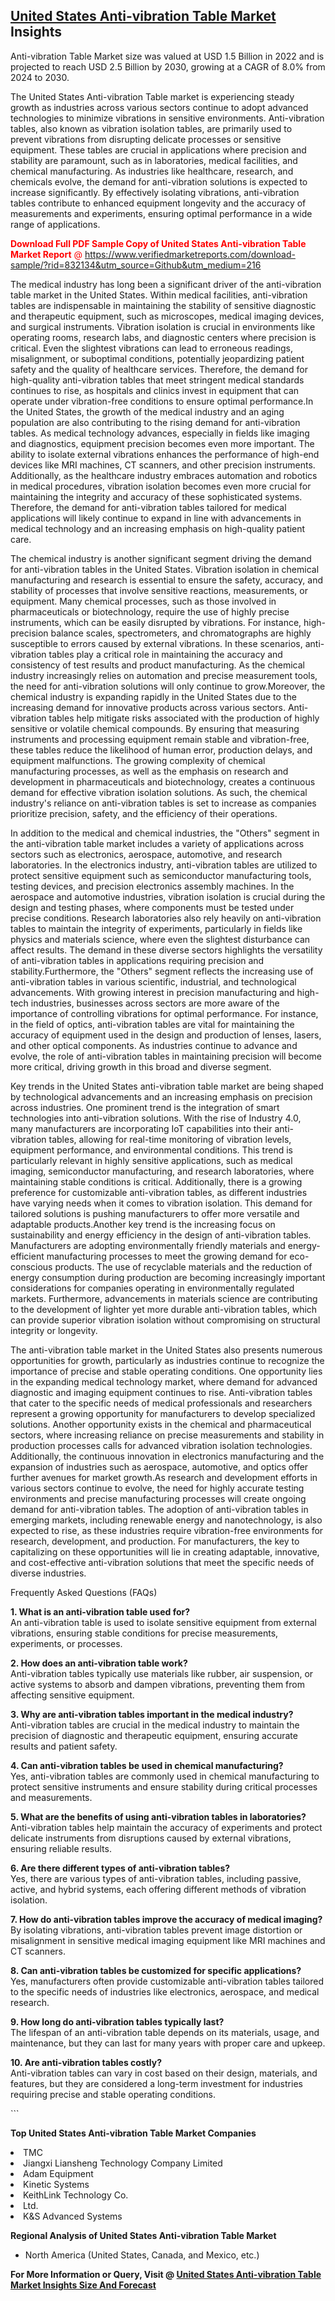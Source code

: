 <h2><a href="https://www.verifiedmarketreports.com/download-sample/?rid=832134&amp;utm_source=Github&amp;utm_medium=216" target="_blank">United States Anti-vibration Table Market</a> Insights</h2><p>Anti-vibration Table Market size was valued at USD 1.5 Billion in 2022 and is projected to reach USD 2.5 Billion by 2030, growing at a CAGR of 8.0% from 2024 to 2030.</p><p><p>The United States Anti-vibration Table market is experiencing steady growth as industries across various sectors continue to adopt advanced technologies to minimize vibrations in sensitive environments. Anti-vibration tables, also known as vibration isolation tables, are primarily used to prevent vibrations from disrupting delicate processes or sensitive equipment. These tables are crucial in applications where precision and stability are paramount, such as in laboratories, medical facilities, and chemical manufacturing. As industries like healthcare, research, and chemicals evolve, the demand for anti-vibration solutions is expected to increase significantly. By effectively isolating vibrations, anti-vibration tables contribute to enhanced equipment longevity and the accuracy of measurements and experiments, ensuring optimal performance in a wide range of applications. <p><span class=""><span style="color: #ff0000;"><strong>Download Full PDF Sample Copy of United States Anti-vibration Table Market Report</strong> @ </span><a href="https://www.verifiedmarketreports.com/download-sample/?rid=832134&amp;utm_source=Github&amp;utm_medium=216" target="_blank">https://www.verifiedmarketreports.com/download-sample/?rid=832134&amp;utm_source=Github&amp;utm_medium=216</a></span></p></p><p>The medical industry has long been a significant driver of the anti-vibration table market in the United States. Within medical facilities, anti-vibration tables are indispensable in maintaining the stability of sensitive diagnostic and therapeutic equipment, such as microscopes, medical imaging devices, and surgical instruments. Vibration isolation is crucial in environments like operating rooms, research labs, and diagnostic centers where precision is critical. Even the slightest vibrations can lead to erroneous readings, misalignment, or suboptimal conditions, potentially jeopardizing patient safety and the quality of healthcare services. Therefore, the demand for high-quality anti-vibration tables that meet stringent medical standards continues to rise, as hospitals and clinics invest in equipment that can operate under vibration-free conditions to ensure optimal performance.In the United States, the growth of the medical industry and an aging population are also contributing to the rising demand for anti-vibration tables. As medical technology advances, especially in fields like imaging and diagnostics, equipment precision becomes even more important. The ability to isolate external vibrations enhances the performance of high-end devices like MRI machines, CT scanners, and other precision instruments. Additionally, as the healthcare industry embraces automation and robotics in medical procedures, vibration isolation becomes even more crucial for maintaining the integrity and accuracy of these sophisticated systems. Therefore, the demand for anti-vibration tables tailored for medical applications will likely continue to expand in line with advancements in medical technology and an increasing emphasis on high-quality patient care.<p>The chemical industry is another significant segment driving the demand for anti-vibration tables in the United States. Vibration isolation in chemical manufacturing and research is essential to ensure the safety, accuracy, and stability of processes that involve sensitive reactions, measurements, or equipment. Many chemical processes, such as those involved in pharmaceuticals or biotechnology, require the use of highly precise instruments, which can be easily disrupted by vibrations. For instance, high-precision balance scales, spectrometers, and chromatographs are highly susceptible to errors caused by external vibrations. In these scenarios, anti-vibration tables play a critical role in maintaining the accuracy and consistency of test results and product manufacturing. As the chemical industry increasingly relies on automation and precise measurement tools, the need for anti-vibration solutions will only continue to grow.Moreover, the chemical industry is expanding rapidly in the United States due to the increasing demand for innovative products across various sectors. Anti-vibration tables help mitigate risks associated with the production of highly sensitive or volatile chemical compounds. By ensuring that measuring instruments and processing equipment remain stable and vibration-free, these tables reduce the likelihood of human error, production delays, and equipment malfunctions. The growing complexity of chemical manufacturing processes, as well as the emphasis on research and development in pharmaceuticals and biotechnology, creates a continuous demand for effective vibration isolation solutions. As such, the chemical industry's reliance on anti-vibration tables is set to increase as companies prioritize precision, safety, and the efficiency of their operations.<p>In addition to the medical and chemical industries, the "Others" segment in the anti-vibration table market includes a variety of applications across sectors such as electronics, aerospace, automotive, and research laboratories. In the electronics industry, anti-vibration tables are utilized to protect sensitive equipment such as semiconductor manufacturing tools, testing devices, and precision electronics assembly machines. In the aerospace and automotive industries, vibration isolation is crucial during the design and testing phases, where components must be tested under precise conditions. Research laboratories also rely heavily on anti-vibration tables to maintain the integrity of experiments, particularly in fields like physics and materials science, where even the slightest disturbance can affect results. The demand in these diverse sectors highlights the versatility of anti-vibration tables in applications requiring precision and stability.Furthermore, the "Others" segment reflects the increasing use of anti-vibration tables in various scientific, industrial, and technological advancements. With growing interest in precision manufacturing and high-tech industries, businesses across sectors are more aware of the importance of controlling vibrations for optimal performance. For instance, in the field of optics, anti-vibration tables are vital for maintaining the accuracy of equipment used in the design and production of lenses, lasers, and other optical components. As industries continue to advance and evolve, the role of anti-vibration tables in maintaining precision will become more critical, driving growth in this broad and diverse segment.<p>Key trends in the United States anti-vibration table market are being shaped by technological advancements and an increasing emphasis on precision across industries. One prominent trend is the integration of smart technologies into anti-vibration solutions. With the rise of Industry 4.0, many manufacturers are incorporating IoT capabilities into their anti-vibration tables, allowing for real-time monitoring of vibration levels, equipment performance, and environmental conditions. This trend is particularly relevant in highly sensitive applications, such as medical imaging, semiconductor manufacturing, and research laboratories, where maintaining stable conditions is critical. Additionally, there is a growing preference for customizable anti-vibration tables, as different industries have varying needs when it comes to vibration isolation. This demand for tailored solutions is pushing manufacturers to offer more versatile and adaptable products.Another key trend is the increasing focus on sustainability and energy efficiency in the design of anti-vibration tables. Manufacturers are adopting environmentally friendly materials and energy-efficient manufacturing processes to meet the growing demand for eco-conscious products. The use of recyclable materials and the reduction of energy consumption during production are becoming increasingly important considerations for companies operating in environmentally regulated markets. Furthermore, advancements in materials science are contributing to the development of lighter yet more durable anti-vibration tables, which can provide superior vibration isolation without compromising on structural integrity or longevity.<p>The anti-vibration table market in the United States also presents numerous opportunities for growth, particularly as industries continue to recognize the importance of precise and stable operating conditions. One opportunity lies in the expanding medical technology market, where demand for advanced diagnostic and imaging equipment continues to rise. Anti-vibration tables that cater to the specific needs of medical professionals and researchers represent a growing opportunity for manufacturers to develop specialized solutions. Another opportunity exists in the chemical and pharmaceutical sectors, where increasing reliance on precise measurements and stability in production processes calls for advanced vibration isolation technologies. Additionally, the continuous innovation in electronics manufacturing and the expansion of industries such as aerospace, automotive, and optics offer further avenues for market growth.As research and development efforts in various sectors continue to evolve, the need for highly accurate testing environments and precise manufacturing processes will create ongoing demand for anti-vibration tables. The adoption of anti-vibration tables in emerging markets, including renewable energy and nanotechnology, is also expected to rise, as these industries require vibration-free environments for research, development, and production. For manufacturers, the key to capitalizing on these opportunities will lie in creating adaptable, innovative, and cost-effective anti-vibration solutions that meet the specific needs of diverse industries.<p>Frequently Asked Questions (FAQs)</p><p><strong>1. What is an anti-vibration table used for?</strong><br> An anti-vibration table is used to isolate sensitive equipment from external vibrations, ensuring stable conditions for precise measurements, experiments, or processes.</p><p><strong>2. How does an anti-vibration table work?</strong><br> Anti-vibration tables typically use materials like rubber, air suspension, or active systems to absorb and dampen vibrations, preventing them from affecting sensitive equipment.</p><p><strong>3. Why are anti-vibration tables important in the medical industry?</strong><br> Anti-vibration tables are crucial in the medical industry to maintain the precision of diagnostic and therapeutic equipment, ensuring accurate results and patient safety.</p><p><strong>4. Can anti-vibration tables be used in chemical manufacturing?</strong><br> Yes, anti-vibration tables are commonly used in chemical manufacturing to protect sensitive instruments and ensure stability during critical processes and measurements.</p><p><strong>5. What are the benefits of using anti-vibration tables in laboratories?</strong><br> Anti-vibration tables help maintain the accuracy of experiments and protect delicate instruments from disruptions caused by external vibrations, ensuring reliable results.</p><p><strong>6. Are there different types of anti-vibration tables?</strong><br> Yes, there are various types of anti-vibration tables, including passive, active, and hybrid systems, each offering different methods of vibration isolation.</p><p><strong>7. How do anti-vibration tables improve the accuracy of medical imaging?</strong><br> By isolating vibrations, anti-vibration tables prevent image distortion or misalignment in sensitive medical imaging equipment like MRI machines and CT scanners.</p><p><strong>8. Can anti-vibration tables be customized for specific applications?</strong><br> Yes, manufacturers often provide customizable anti-vibration tables tailored to the specific needs of industries like electronics, aerospace, and medical research.</p><p><strong>9. How long do anti-vibration tables typically last?</strong><br> The lifespan of an anti-vibration table depends on its materials, usage, and maintenance, but they can last for many years with proper care and upkeep.</p><p><strong>10. Are anti-vibration tables costly?</strong><br> Anti-vibration tables can vary in cost based on their design, materials, and features, but they are considered a long-term investment for industries requiring precise and stable operating conditions.</p>```</p><p><strong>Top United States Anti-vibration Table Market Companies</strong></p><div data-test-id=""><p><li>TMC</li><li> Jiangxi Liansheng Technology Company Limited</li><li> Adam Equipment</li><li> Kinetic Systems</li><li> KeithLink Technology Co.</li><li> Ltd.</li><li> K&S Advanced Systems</li></p><div><strong>Regional Analysis of&nbsp;United States Anti-vibration Table Market</strong></div><ul><li dir="ltr"><p dir="ltr">North America&nbsp;(United States, Canada, and Mexico, etc.)</p></li></ul><p><strong>For More Information or Query, Visit @&nbsp;</strong><strong><a href="https://www.verifiedmarketreports.com/product/anti-vibration-table-market/?utm_source=Github&amp;utm_medium=216" target="_blank">United States Anti-vibration Table Market Insights Size And Forecast</a></strong></p></div>
